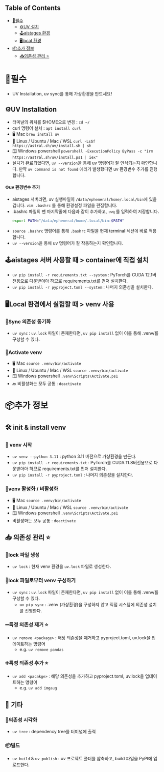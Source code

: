 ## Table of Contents
- [🚀필수](#필수)
    - [⚙️UV 설치](#️uv-installation)
    - [🕹️aistages 환경](#️aistages-서버-사용할-때--container에-직접-설치)
    - [🖥️local 환경](#️local-환경에서-실험할-때--venv-사용)
- [📦추가 정보](#추가-정보)
    - [📥의존성 관리 ⭐](#-의존성-관리-)

# 🚀필수
- UV Installation, uv sync를 통해 가상환경을 만드세요!

## ⚙️UV Installation
- 터미널의 위치를 $HOME으로 변경 : `cd ~/`
- curl 명령어 설치 : `apt install curl`
-  🖥️ Mac
`brew install uv`
-  🐧 Linux / Ubuntu / Mac / WSL
`curl -LsSf https://astral.sh/uv/install.sh | sh`
- 🪟 Windows powershell
`powershell -ExecutionPolicy ByPass -c "irm https://astral.sh/uv/install.ps1 | iex"`
- 설치가 완료되었다면, `uv --version`을 통해 uv 명령어가 잘 인식되는지 확인합니다. 만약 `uv command is not found` 에러가 발생했다면 uv 환경변수 추가를 진행합니다.

#### ⚙️uv 환경변수 추가
- aistages 서버라면, uv 실행파일이 `/data/ephemeral/home/.local/bin`에 있을 겁니다.
    `vim .bashrc` 를 통해 환경설정 파일을 편집합니다.
- .bashrc 파일의 맨 마지막줄에 다음과 같이 추가하고, `:wq` 를 입력하여 저장합니다.
    ```bash
    export PATH="/data/ephemeral/home/.local/bin:$PATH"
    ```
- `source .bashrc` 명령어를 통해 `.bashrc` 파일을 현재 terminal 세션에 바로 적용합니다.
- `uv --version`을 통해 uv 명령어가 잘 작동하는지 확인합니다.

## 🕹️aistages 서버 사용할 때 > container에 직접 설치
- `uv pip install -r requirements.txt --system` : PyTorch를 CUDA 12.1버전용으로 다운받아아 하므로 requirements.txt를 먼저 설치한다.
- `uv pip install -r pyproject.toml --system` : 나머지 의존성을 설치한다.

## 🖥️Local 환경에서 실험할 때 > venv 사용
### 🔄Sync 의존성 동기화
- `uv sync` : `uv.lock` 파일이 존재한다면, `uv pip install` 없이 이를 통해 .venv/를 구성할 수 있다.

### 🔋Activate venv
- 🖥️ Mac
`source .venv/bin/activate`
- 🐧 Linux / Ubuntu / Mac / WSL
`source .venv/bin/activate`
- 🪟 Windows powershell
`.venv\Scripts\Activate.ps1`
- 🔙 비활성화는 모두 공통 : `deactivate`


# 📦추가 정보

## 🛠️ init & install venv
### 🧱 venv 시작
- `uv venv --python 3.11` : python 3.11 버전으로 가상환경을 만든다.
- `uv pip install -r requirements.txt` : PyTorch를 CUDA 11.8버전용으로 다운받아아 하므로 requirements.txt를 먼저 설치한다.
- `uv pip install -r pyproject.toml` : 나머지 의존성을 설치한다.

### 🔋venv 활성화 / 비활성화
- 🖥️ Mac
`source .venv/bin/activate`
- 🐧 Linux / Ubuntu / Mac / WSL
`source .venv/bin/activate`
- 🪟 Windows powershell
`.venv\Scripts\Activate.ps1`
- 비활성화는 모두 공통 : `deactivate`

## 📥 의존성 관리 ⭐
### 📌lock 파일 생성
- `uv lock` : 현재 venv 환경을 `uv.lock` 파일로 생성한다.

### 🔄lock 파일로부터 venv 구성하기
- `uv sync` : `uv.lock` 파일이 존재한다면, `uv pip install` 없이 이를 통해 .venv/를 구성할 수 있다.
    - `uv pip sync` : .venv (가상환경)을 구성하지 않고 직접 시스템에 의존성 설치를 진행한다.

### ➖특정 의존성 제거 ⭐
- `uv remove <package>` : 해당 의존성을 제거하고 pyproject.toml, uv.lock을 업데이트하는 명령어
    - e.g. `uv remove pandas`

### ➕특정 의존성 추가 ⭐
- `uv add <pacakge>` : 해당 의존성을 추가하고 pyproject.toml, uv.lock을 업데이트하는 명령어
    - e.g. `uv add imgaug`

## 🧩 기타
### 🌳의존성 시각화
- `uv tree` : dependency tree를 터미널에 출력
### 📦빌드
- `uv build` & `uv publish` : uv 프로젝트 폴더를 압축하고, build 파일을 PyPI에 업로드한다.